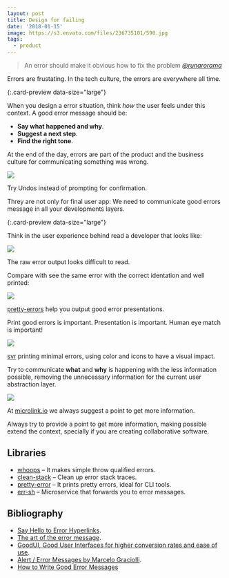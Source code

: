 ```yaml
---
layout: post
title: Design for failing
date: '2018-01-15'
image: https://s3.envato.com/files/236735101/590.jpg
tags:
  - product
---
```


> An error should make it obvious how to fix the problem
> <a href='https://mobile.twitter.com/yifan_xing_e/status/1042294371763146752/'><cite>@runarorama</cite></a>

Errors are frustating. In the tech culture, the errors are everywhere all time.

[](https://twitter.com/GregorySchier/status/732830868562182144){:.card-preview data-size="large"}

When you design a error situation, think _how_ the user feels under this context. A good error message should be:

- **Say what happened and why**.
- **Suggest a next step**.
- **Find the right tone**.

At the end of the day, errors are part of the product and the business culture for communicating something was wrong.

![](https://i.imgur.com/uTDI8tA.png)

<figcaption>Try Undos instead of prompting for confirmation.</figcaption>

Threy are not only for final user app: We need to communicate good errors message in all your developments layers.

[](https://twitter.com/yifan_xing_e/status/1042294371763146752){:.card-preview data-size="large"}

Think in the user experience behind read a developer that looks like:

![](https://i.imgur.com/ymk32Dw.png)

<figcaption>The raw error output looks difficult to read.</figcaption>

Compare with see the same error with the correct identation and well printed:

![](https://i.imgur.com/4oLFNNQ.png)

<figcaption><a href="https://github.com/AriaMinaei/pretty-error">pretty-errors</a> help you output good error presentations.</figcaption>

Print good errors is important. Presentation is important. Human eye match is important!

![](https://svr.js.org/demo.gif)

<figcaption><a href="https://svr.js.org">svr</a> printing minimal errors, using color and icons to have a visual impact.</figcaption>

Try to communicate **what** and **why** is happening with the less information possible, removing the unnecessary information for the current user abstraction layer.

![](https://i.imgur.com/Y0f50dC.png)

<figcaption>At <a href="https://microlink.io">microlink.io</a> we always suggest a point to get more information.</figcaption>

Always try to provide a point to get more information, making possible extend the context, specially if you are creating collaborative software.

## Libraries

- [whoops](https://github.com/Kikobeats/whoops) – It makes simple throw qualified errors.
- [clean-stack](https://github.com/sindresorhus/clean-stack) – Clean up error stack traces.
- [pretty-error](https://github.com/AriaMinaei/pretty-error) – It prints pretty errors, ideal for CLI tools.
- [err-sh](https://github.com/zeit/err-sh) – Microservice that forwards you to error messages.

## Bibliography

- [Say Hello to Error Hyperlinks](https://zeit.co/blog/err-sh).
- [The art of the error message](https://thestyleofelements.org/the-art-of-the-error-message-9f878d0bff80).
- [GoodUI, Good User Interfaces for higher conversion rates and ease of use](https://www.goodui.org).
- [Alert / Error Messages by Marcelo Graciolli](https://dribbble.com/shots/2990935-Alert-Error-Messages).
- [How to Write Good Error Messages](https://uxplanet.org/how-to-write-good-error-messages-858e4551cd4)
